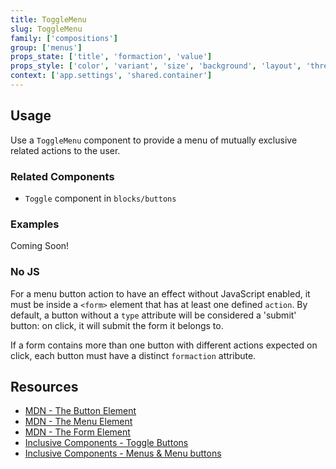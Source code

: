 ```yaml
---
title: ToggleMenu
slug: ToggleMenu
family: ['compositions']
group: ['menus']
props_state: ['title', 'formaction', 'value']
props_style: ['color', 'variant', 'size', 'background', 'layout', 'threshold']
context: ['app.settings', 'shared.container']
---
```


## Usage

Use a `ToggleMenu` component to provide a menu of mutually exclusive related actions to the user.

### Related Components

- `Toggle` component in `blocks/buttons`

### Examples

<p class="feedback bare emoji:default">Coming Soon!</p>

### No JS

For a menu button action to have an effect without JavaScript enabled, it must be inside a `<form>` element that has at least one defined `action`. By default, a button without a `type` attribute will be considered a 'submit' button: on click, it will submit the form it belongs to.

If a form contains more than one button with different actions expected on click, each button must have a distinct `formaction` attribute.

## Resources

- [MDN - The Button Element](https://developer.mozilla.org/en-US/docs/Web/HTML/Element/button)
- [MDN - The Menu Element](https://developer.mozilla.org/en-US/docs/Web/HTML/Element/menu)
- [MDN - The Form Element](https://developer.mozilla.org/en-US/docs/Web/HTML/Element/form)
- [Inclusive Components - Toggle Buttons](https://inclusive-components.design/toggle-button/)
- [Inclusive Components - Menus & Menu buttons](https://inclusive-components.design/menus-menu-buttons/)
